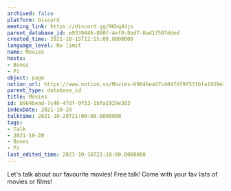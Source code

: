 ```yaml
---
archived: false
platform: Discord
meeting_link: https://discord.gg/9Kbq4djs
parent_database_id: e9339446-880f-4ef0-8ad7-8ad1f507dded
created_time: 2021-10-15T12:55:00.0000000
language_level: No limit
name: Movies
hosts:
- Bones
- Pi
object: page
notion_url: https://www.notion.so/Movies-b964bead7c4047df9f531bfa1929e303
parent_type: database_id
title: Movies
id: b964bead-7c40-47df-9f53-1bfa1929e303
indexDate: 2021-10-20
talktime: 2021-10-20T21:00:00.0000000
tags:
- Talk
- 2021-10-20
- Bones
- Pi
last_edited_time: 2021-10-16T21:18:00.0000000
---
```


Let's talk about our favourite movies!
Free talk! Come with your fav lists of movies or films!


